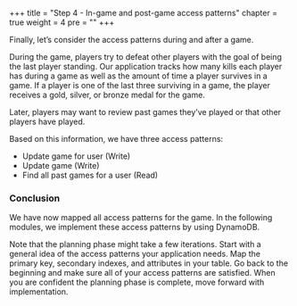 +++
title = "Step 4 - In-game and post-game access patterns"
chapter = true
weight = 4
pre = "<b></b>"
+++

Finally, let’s consider the access patterns during and after a game.

During the game, players try to defeat other players with the goal of being the last player standing. Our application tracks how many kills each player has during a game as well as the amount of time a player survives in a game. If a player is one of the last three surviving in a game, the player receives a gold, silver, or bronze medal for the game.

Later, players may want to review past games they’ve played or that other players have played.

Based on this information, we have three access patterns:

  - Update game for user (Write)
  - Update game (Write)
  - Find all past games for a user (Read)

  ### Conclusion
  We have now mapped all access patterns for the game. In the following modules, we implement these access patterns by using DynamoDB.

  Note that the planning phase might take a few iterations. Start with a general idea of the access patterns your application needs. Map the primary key, secondary indexes, and attributes in your table. Go back to the beginning and make sure all of your access patterns are satisfied. When you are confident the planning phase is complete, move forward with implementation.
